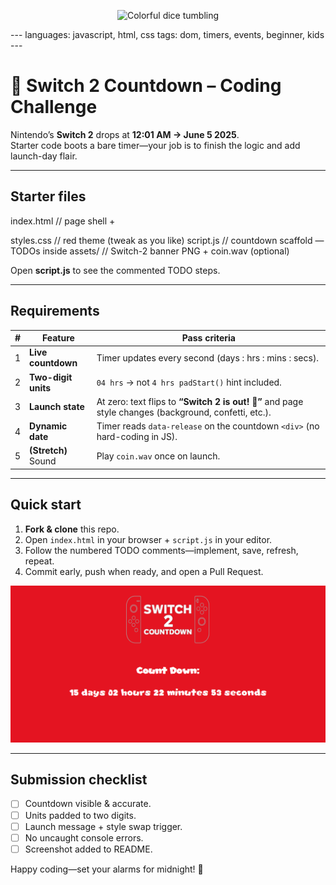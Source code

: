 <p align="center">
  <img src="img/switch2.jpeg?auto=format&fit=crop&w=1200&q=80" alt="Colorful dice tumbling" width="600">
</p>
---
languages: javascript, html, css
tags: dom, timers, events, beginner, kids
---

# 🚀 Switch 2 Countdown – Coding Challenge

Nintendo’s **Switch 2** drops at **12:01 AM → June 5 2025**.  
Starter code boots a bare timer—your job is to finish the logic and add launch-day flair.

---

## Starter files

index.html // page shell + <div id="countdown"> styles.css // red theme (tweak as you like) script.js // countdown scaffold — TODOs inside assets/ // Switch-2 banner PNG + coin.wav (optional)

Open **script.js** to see the commented TODO steps.

---

## Requirements

| # | Feature | Pass criteria |
|---|---------|---------------|
| 1 | **Live countdown** | Timer updates every second (days : hrs : mins : secs). |
| 2 | **Two-digit units** | `04 hrs` → not `4 hrs` &nbsp;`padStart()` hint included. |
| 3 | **Launch state** | At zero: text flips to **“Switch 2 is out! 🎉”** and page style changes (background, confetti, etc.). |
| 4 | **Dynamic date** | Timer reads `data-release` on the countdown `<div>` (no hard-coding in JS). |
| 5 | **(Stretch)** Sound | Play `coin.wav` once on launch. |

---

## Quick start

1. **Fork & clone** this repo.  
2. Open `index.html` in your browser + `script.js` in your editor.  
3. Follow the numbered TODO comments—implement, save, refresh, repeat.  
4. Commit early, push when ready, and open a Pull Request.

<p align="center">
  <img src="img/switch2CountdownScreenshot.png" width="600">
</p>

---

## Submission checklist

- [ ] Countdown visible & accurate.  
- [ ] Units padded to two digits.  
- [ ] Launch message + style swap trigger.  
- [ ] No uncaught console errors.  
- [ ] Screenshot added to README.  

Happy coding—set your alarms for midnight! 🌟
